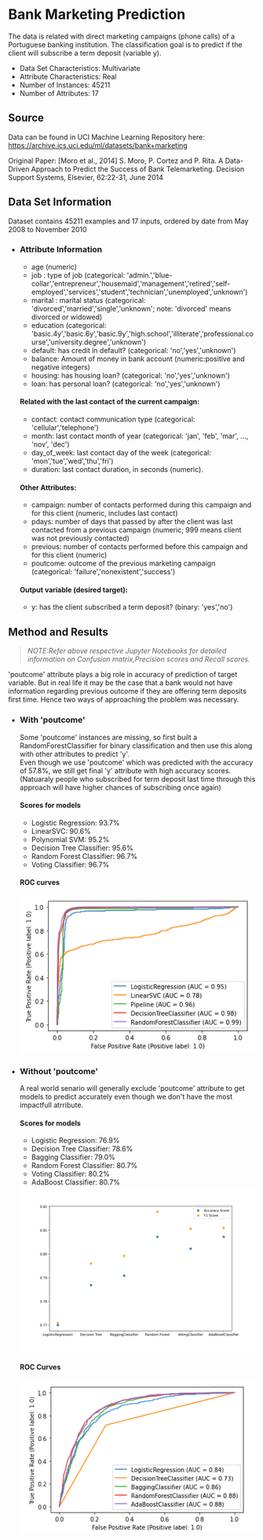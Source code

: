 
# Bank Marketing Prediction

The data is related with direct marketing campaigns (phone calls) of a Portuguese banking institution. The classification goal is to predict if the client will subscribe a term deposit (variable y).

- Data Set Characteristics: Multivariate
- Attribute Characteristics: Real
- Number of Instances: 45211
- Number of Attributes: 17

## Source
Data can be found in UCI Machine Learning Repository here: https://archive.ics.uci.edu/ml/datasets/bank+marketing

Original Paper: [Moro et al., 2014] S. Moro, P. Cortez and P. Rita. A Data-Driven Approach to Predict the Success of Bank Telemarketing. Decision Support Systems, Elsevier, 62:22-31, June 2014

## Data Set Information
Dataset contains 45211 examples and 17 inputs, ordered by date from May 2008 to November 2010
- ### Attribute Information
    - age (numeric)
    - job : type of job (categorical: 'admin.','blue-collar','entrepreneur','housemaid','management','retired','self-employed','services','student','technician','unemployed','unknown')
    - marital : marital status (categorical: 'divorced','married','single','unknown'; note: 'divorced' means divorced or widowed)
    - education (categorical: 'basic.4y','basic.6y','basic.9y','high.school','illiterate','professional.course','university.degree','unknown')
    - default: has credit in default? (categorical: 'no','yes','unknown')
    - balance: Amount of money in bank account (numeric:positive and negative integers)
    - housing: has housing loan? (categorical: 'no','yes','unknown')
    - loan: has personal loan? (categorical: 'no','yes','unknown')
    #### Related with the last contact of the current campaign:
    - contact: contact communication type (categorical: 'cellular','telephone')
    - month: last contact month of year (categorical: 'jan', 'feb', 'mar', ..., 'nov', 'dec')
    - day_of_week: last contact day of the week (categorical: 'mon','tue','wed','thu','fri')
    - duration: last contact duration, in seconds (numeric). 
    #### Other Attributes:
    - campaign: number of contacts performed during this campaign and for this client (numeric, includes last contact)
    - pdays: number of days that passed by after the client was last contacted from a previous campaign (numeric; 999 means client was not previously contacted)
    - previous: number of contacts performed before this campaign and for this client (numeric)
    - poutcome: outcome of the previous marketing campaign (categorical: 'failure','nonexistent','success') 
    #### Output variable (desired target):
    - y: has the client subscribed a term deposit? (binary: 'yes','no')

## Method and Results
> *_NOTE:Refer above respective Jupyter Notebooks for detailed information on Confusion matrix,Precision scores and Recall scores._*

'poutcome' attribute plays a big role in accuracy of prediction of target variable. But in real life it may be the case that a bank would not have information regarding previous outcome if they are offering term deposits first time. Hence two ways of approaching the problem was necessary. 
- ### With 'poutcome'
    Some 'poutcome' instances are missing, so first built a RandomForestClassifier for binary classification and then use this along with other attributes to predict 'y'.  
    Even though we use 'poutcome' which was predicted with the accuracy of 57.8%, we still get final 'y' attribute with high accuracy scores.(Natuaraly people who subscribed for term deposit last time through this approach will have higher chances of subscribing once again)
    #### Scores for models
    - Logistic Regression: 93.7%
    - LinearSVC: 90.6%
    - Polynomial SVM: 95.2%
    - Decision Tree Classifier: 95.6%
    - Random Forest Classifier: 96.7%
    - Voting Classifier: 96.7%
    #### ROC curves
    
    <img src="Images/ROC-with_poutcome.jpg" width=500>
- ### Without 'poutcome'
    A real world senario will generally exclude 'poutcome' attribute to get models to predict accurately even though we don't have the most impactfull atrribute.

    #### Scores for models
    - Logistic Regression: 76.9%
    - Decision Tree Classifier: 78.6%
    - Bagging Classifier: 79.0%
    - Random Forest Classifier: 80.7%
    - Voting Classifier: 80.2%
    - AdaBoost Classifier: 80.7%
    
    
    <img src="Images/ModelScores-without_poutcome.png" width=500>
    
    #### ROC Curves
    
    <img src="Images/ROC-without_poutcome.jpg" width=500>
